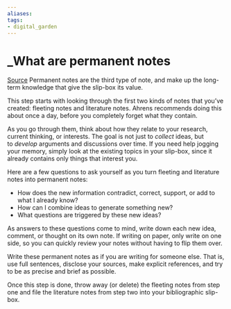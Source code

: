 ```yaml
---
aliases: 
tags: 
- digital_garden
---
```

# _What are permanent notes
[Source](https://fortelabs.co/blog/how-to-take-smart-notes/)
Permanent notes are the third type of note, and make up the long-term knowledge that give the slip-box its value.

This step starts with looking through the first two kinds of notes that you’ve created: fleeting notes and literature notes. Ahrens recommends doing this about once a day, before you completely forget what they contain.

As you go through them, think about how they relate to your research, current thinking, or interests. The goal is not just to _collect_ ideas, but to _develop_ arguments and discussions over time. If you need help jogging your memory, simply look at the existing topics in your slip-box, since it already contains only things that interest you. 

Here are a few questions to ask yourself as you turn fleeting and literature notes into permanent notes:

-   How does the new information contradict, correct, support, or add to what I already know?
-   How can I combine ideas to generate something new?
-   What questions are triggered by these new ideas?

As answers to these questions come to mind, write down each new idea, comment, or thought on its own note. If writing on paper, only write on one side, so you can quickly review your notes without having to flip them over.

Write these permanent notes as if you are writing for someone else. That is, use full sentences, disclose your sources, make explicit references, and try to be as precise and brief as possible. 

Once this step is done, throw away (or delete) the fleeting notes from step one and file the literature notes from step two into your bibliographic slip-box.